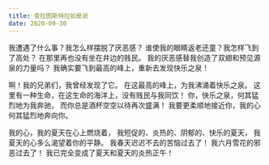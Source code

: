 ```yaml
---
title: 查拉图斯特拉如是说
date: 2020-09-30
---
```


我遭遇了什么事？我怎么样摆脱了厌恶感？ 
谁使我的眼睛返老还童？我怎样飞到了高处？ 
在那里再也没有坐在井边的贱民。 
我的厌恶感替我创造了双翅和预见源泉的力量吗？ 
我确实要飞到最高的峰上，重新去发现快乐之泉！ 

啊！我的兄弟们，我曾经发现了它。 
在这最高的峰上，为我沸涌着快乐之泉。 
这里有一种生命，在这生命的海洋上，没有贱民与我同饮！ 
你，快乐之泉，何其猛烈地为我奔驰， 而你总是酒杯空空以待再次盛满！ 
我要更柔顺地接近你，我的心何其猛烈地奔向你。

我的心，我的夏天在心上燃烧着， 
我短促的、炎热的、阴郁的、快乐的夏天， 
我夏天的心多么渴望着你的平静。 
我春天迟迟不去的苦恼过去了！ 
我六月雪花的邪恶过去了！ 
我已完全变成了夏天和夏天的炎热正午！
